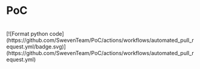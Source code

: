 # PoC 
</br>
[![Format python code](https://github.com/SwevenTeam/PoC/actions/workflows/automated_pull_request.yml/badge.svg)](https://github.com/SwevenTeam/PoC/actions/workflows/automated_pull_request.yml)